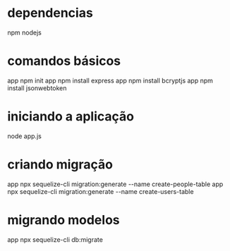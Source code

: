 # dependencias
npm
nodejs

# comandos básicos
app npm init
app npm install express
app npm install bcryptjs
app npm install jsonwebtoken

# iniciando a aplicação
node app.js

# criando migração
app npx sequelize-cli migration:generate --name create-people-table
app npx sequelize-cli migration:generate --name create-users-table

# migrando modelos
app npx sequelize-cli db:migrate